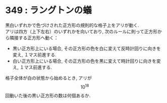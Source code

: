 # 349 : ラングトンの蟻

黒白いずれかで色づけされた正方形の規則的な格子上をアリが動く.  
アリは四方（上下左右）のいずれかを向いており, 次のルールに則って正方形から隣接する正方形へ動く：

* 黒い正方形上にいる場合, その正方形の色を白に変えて反時計回りに向きを変え, １マス前進する.
* 白い正方形上にいる場合, その正方形の色を黒に変えて時計回りに向きを変え, １マス前進する.

格子全体が白の状態から始めるとき, アリが $$10^{18}$$回動いた後の黒い正方形の数は何個あるか.

